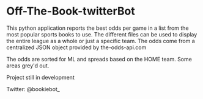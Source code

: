 # Off-The-Book-twitterBot
This python application reports the best odds per game in a list from the most popular sports books to use. The different files can be used to display the
entire league as a whole or just a specific team. The odds come from a centralized JSON object provided by the-odds-api.com

The odds are sorted for ML and spreads based on the HOME team. Some areas grey'd out.

Project still in development

Twitter: @bookiebot_
